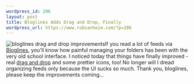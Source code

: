 ```yaml
--- 
wordpress_id: 206
layout: post
title: Bloglines Adds Drag and Drop, Finally
wordpress_url: https://www.robsanheim.com/?p=206
---
```

<img class="right" src='/wp-content/bloglines_improves.png' alt='bloglines drag and drop improvements' />If you read a lot of feeds via <a href="https://www.bloglines.com">Bloglines</a>, you'll know how painful managing your folders has been with the very old school interface.  I noticed today that things have finally improved - real <a href="https://www.bloglines.com/about/news#97">drag and drop</a> and some prettier icons, too!  No longer will I dread organizing feeds only because the UI sucks so much.  Thank you, bloglines, please keep the improvements coming...
